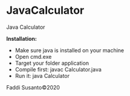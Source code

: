 # JavaCalculator

Java Calculator

<b>Installation:</b>
<ul>
  <li>Make sure java is installed on your machine</li>
  <li>Open cmd.exe</li>
  <li>Target your folder application</li>
  <li>Compile first: javac Calculator.java</li>
  <li>Run it: java Calculator</li>
</ul>

Faddi Susanto&copy;2020
